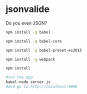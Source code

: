 # jsonvalide
Do you even JSON?

```bash
npm install -g babel

npm install -g babel-core

npm install -g babel-preset-es2015

npm install -g webpack

npm install

#run the app
babel-node server.js
#and go to http://localhost:9000
```